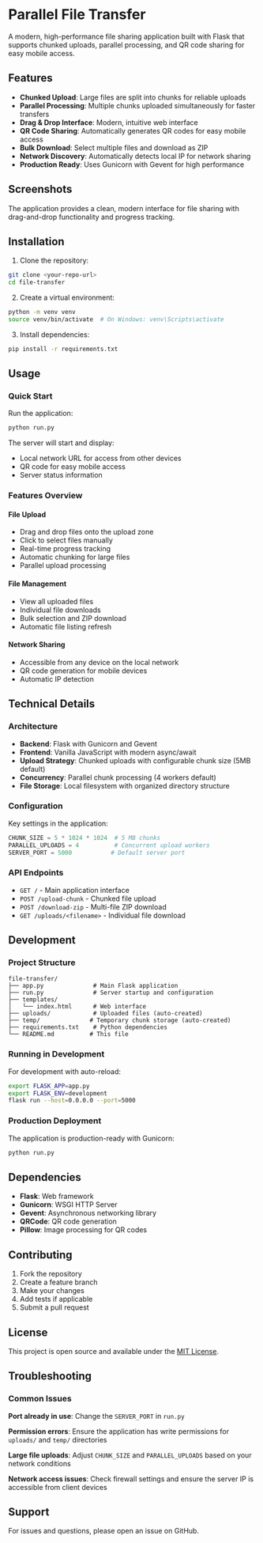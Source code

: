 # Parallel File Transfer

A modern, high-performance file sharing application built with Flask that supports chunked uploads, parallel processing, and QR code sharing for easy mobile access.

## Features

- **Chunked Upload**: Large files are split into chunks for reliable uploads
- **Parallel Processing**: Multiple chunks uploaded simultaneously for faster transfers
- **Drag & Drop Interface**: Modern, intuitive web interface
- **QR Code Sharing**: Automatically generates QR codes for easy mobile access
- **Bulk Download**: Select multiple files and download as ZIP
- **Network Discovery**: Automatically detects local IP for network sharing
- **Production Ready**: Uses Gunicorn with Gevent for high performance

## Screenshots

The application provides a clean, modern interface for file sharing with drag-and-drop functionality and progress tracking.

## Installation

1. Clone the repository:
```bash
git clone <your-repo-url>
cd file-transfer
```

2. Create a virtual environment:
```bash
python -m venv venv
source venv/bin/activate  # On Windows: venv\Scripts\activate
```

3. Install dependencies:
```bash
pip install -r requirements.txt
```

## Usage

### Quick Start

Run the application:
```bash
python run.py
```

The server will start and display:
- Local network URL for access from other devices
- QR code for easy mobile access
- Server status information

### Features Overview

#### File Upload
- Drag and drop files onto the upload zone
- Click to select files manually
- Real-time progress tracking
- Automatic chunking for large files
- Parallel upload processing

#### File Management
- View all uploaded files
- Individual file downloads
- Bulk selection and ZIP download
- Automatic file listing refresh

#### Network Sharing
- Accessible from any device on the local network
- QR code generation for mobile devices
- Automatic IP detection

## Technical Details

### Architecture
- **Backend**: Flask with Gunicorn and Gevent
- **Frontend**: Vanilla JavaScript with modern async/await
- **Upload Strategy**: Chunked uploads with configurable chunk size (5MB default)
- **Concurrency**: Parallel chunk processing (4 workers default)
- **File Storage**: Local filesystem with organized directory structure

### Configuration

Key settings in the application:

```python
CHUNK_SIZE = 5 * 1024 * 1024  # 5 MB chunks
PARALLEL_UPLOADS = 4          # Concurrent upload workers
SERVER_PORT = 5000           # Default server port
```

### API Endpoints

- `GET /` - Main application interface
- `POST /upload-chunk` - Chunked file upload
- `POST /download-zip` - Multi-file ZIP download
- `GET /uploads/<filename>` - Individual file download

## Development

### Project Structure
```
file-transfer/
├── app.py              # Main Flask application
├── run.py              # Server startup and configuration
├── templates/
│   └── index.html      # Web interface
├── uploads/            # Uploaded files (auto-created)
├── temp/              # Temporary chunk storage (auto-created)
├── requirements.txt    # Python dependencies
└── README.md          # This file
```

### Running in Development

For development with auto-reload:
```bash
export FLASK_APP=app.py
export FLASK_ENV=development
flask run --host=0.0.0.0 --port=5000
```

### Production Deployment

The application is production-ready with Gunicorn:
```bash
python run.py
```

## Dependencies

- **Flask**: Web framework
- **Gunicorn**: WSGI HTTP Server
- **Gevent**: Asynchronous networking library
- **QRCode**: QR code generation
- **Pillow**: Image processing for QR codes

## Contributing

1. Fork the repository
2. Create a feature branch
3. Make your changes
4. Add tests if applicable
5. Submit a pull request

## License

This project is open source and available under the [MIT License](LICENSE).

## Troubleshooting

### Common Issues

**Port already in use**: Change the `SERVER_PORT` in `run.py`

**Permission errors**: Ensure the application has write permissions for `uploads/` and `temp/` directories

**Large file uploads**: Adjust `CHUNK_SIZE` and `PARALLEL_UPLOADS` based on your network conditions

**Network access issues**: Check firewall settings and ensure the server IP is accessible from client devices

## Support

For issues and questions, please open an issue on GitHub.
